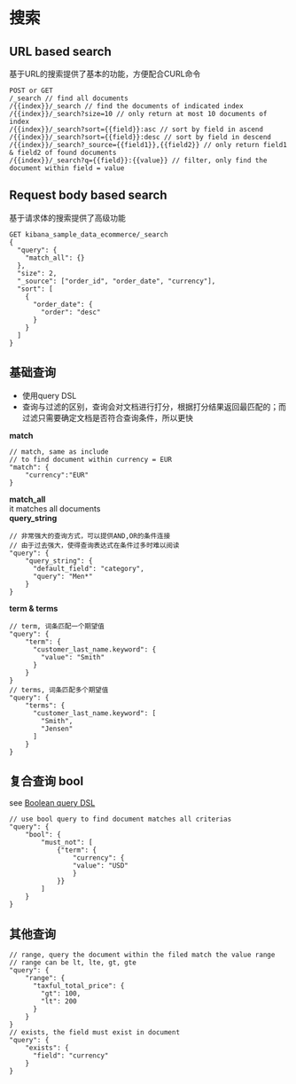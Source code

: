 # 搜索
## URL based search
基于URL的搜索提供了基本的功能，方便配合CURL命令
```
POST or GET
/_search // find all documents
/{{index}}/_search // find the documents of indicated index
/{{index}}/_search?size=10 // only return at most 10 documents of index
/{{index}}/_search?sort={{field}}:asc // sort by field in ascend
/{{index}}/_search?sort={{field}}:desc // sort by field in descend
/{{index}}/_search?_source={{field1}},{{field2}} // only return field1 & field2 of found documents
/{{index}}/_search?q={{field}}:{{value}} // filter, only find the document within field = value
```
## Request body based search
基于请求体的搜索提供了高级功能
```
GET kibana_sample_data_ecommerce/_search
{
  "query": {
    "match_all": {}
  },
  "size": 2,
  "_source": ["order_id", "order_date", "currency"],
  "sort": [
    {
      "order_date": {
        "order": "desc"
      }
    }
  ]
}
```
## 基础查询
- 使用query DSL
- 查询与过滤的区别，查询会对文档进行打分，根据打分结果返回最匹配的；而过滤只需要确定文档是否符合查询条件，所以更快  

__match__
```
// match, same as include
// to find document within currency = EUR
"match": {
    "currency":"EUR"
}
```
__match_all__  
it matches all documents  
__query_string__  
```
// 非常强大的查询方式，可以提供AND,OR的条件连接
// 由于过去强大，使得查询表达式在条件过多时难以阅读
"query": {
    "query_string": {
      "default_field": "category",
      "query": "Men*"
    }
}
```
__term & terms__
```
// term, 词条匹配一个期望值
"query": {
    "term": {
      "customer_last_name.keyword": {
        "value": "Smith"
      }
    }
}
// terms, 词条匹配多个期望值
"query": {
    "terms": {
      "customer_last_name.keyword": [
        "Smith",
        "Jensen"
      ]
    }
}
```
## 复合查询 bool
see [Boolean query DSL](https://www.elastic.co/guide/en/elasticsearch/reference/current/query-dsl-bool-query.html)
```
// use bool query to find document matches all criterias
"query": {
    "bool": {
        "must_not": [
            {"term": {
                "currency": {
                "value": "USD"
                }
            }}
        ]
    }
}
```
## 其他查询
```
// range, query the document within the filed match the value range
// range can be lt, lte, gt, gte
"query": {
    "range": {
      "taxful_total_price": {
        "gt": 100,
        "lt": 200
      }
    }
}
// exists, the field must exist in document
"query": {
    "exists": {
      "field": "currency"
    }
}
```